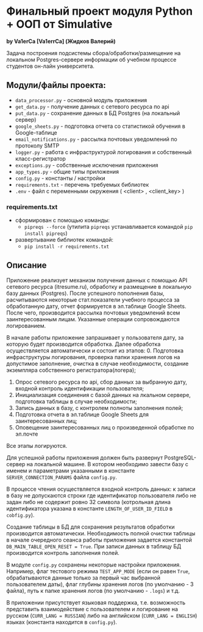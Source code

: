 # Финальный проект модуля Python + ООП от Simulative #
**by Va1erCa [Va1errCa] (Жидков Валерий)**

Задача построения подсистемы сбора/обработки/размещение на локальном Postgres-сервере информации об учебном процессе студентов он-лайн университета.

## Модули/файлы проекта: ##
* `data_processor.py` - основной модуль приложения
* `get_data.py` - получение данных с сетевого ресурса по api
* `put_data.py` - сохранение данных в БД Postgres (на локальный сервер)
* `google_sheets.py` - подготовка отчета со статистикой обучения в Google-таблице 
* `email_notifications.py` - рассылка почтовых уведомлений по протоколу SMTP
* `logger.py` - работа с инфраструктурой логирования и собственный класс-регистратор
* `exceptions.py` - собственные исключения приложения
* `app_types.py` - общие типы приложения
* `config.py` - константы / настройки  
* `requirements.txt` - перечень требуемых библиотек
* `.env` - файл с переменными окружения ( \<client> , \<client_key> )

  
### requirements.txt ###
* cформирован с помощью команды:
    * ```pipreqs --force``` (утилита ```pipreqs``` устанавливается командой ```pip install pipreqs```)
* развертывание библиотек командой:
    * ```pip install -r requirements.txt ```

## Описание ##
Приложение реализует механизм получения данных с помощью API сетевого ресурса (itresume.ru), обработку и размещение в локальную базу данных (Postgres). 
После успешного пополнения базы, расчитываются некоторые стат.показатели учебного процесса за обработанную дату, отчет формируется в эл.таблице Google Sheets.
После чего, производится рассылка почтовых уведомлений всем заинтересованным лицам. Указанные операции сопровождаются логированием. 

В начале работы приложение запрашивает у пользователя дату, за которую будет производится обработка.
Далее обработка осуществляется автоматически и состоит из этапов:
0. Подготовка инфраструктуры логирования, проверка папки хранения логов на допустимое заполнение, очистка в случае необходимости, создание экземпляра собственного регистратора(логера);  
1. Опрос сетевого ресурса по api, сбор данных за выбранную дату, входной контроль идентификации пользователя;
2. Инициализация соединения с базой данных на лкальном сервере, подготовка таблицы в случае необходимости;
3. Запись данных в базу, с контролем полноты заполнения полей;
4. Подготовка отчета в эл.таблице Google Sheets для заинтересованных лиц;  
5. Оповещение заинтересованных лиц о произведенной обработке по эл.почте
   
Все этапы логируются. 

Для успешной работы приложения должен быть развернут PostgreSQL-сервер на локальной машине. В котором необходимо завести базу с именем и параметрами указанными в константе `SERVER_CONNECTION_PARAMS` файла `config.py`.

В процессе чтения осуществляется входной контроль данных: к записи в базу не допускаются строки где идентификатор пользователя либо не задан либо не содержит ровно 32 символа (котрольная длина идентификатора указана в константе `LENGTH_OF_USER_ID_FIELD` в `cobfig.py`).  

Создание таблицы в БД для сохранения результатов обработки производится автоматически. Необходимость полной очистки таблицы в начале очередного сеанса работы приложения задается константой `DB_MAIN_TABLE_OPEN_RESET = True`. При записи данных в таблицу БД производится контроль заполнения полей.     

В модуле `config.py` сохранены некоторые настройки приложения. Например, флаг тестового режима `TEST_APP_MODE` (если он равен `True`, обрабатываются данные только за первый час выбранной пользователем даты), флаг глубины хранения логов (по умолчанию - 3 файла), путь к папке хранения логов (по умолчанию - `.logs`) и т.д. 

В приложении присутствует языковая поддержка, т.е. возможность представить взаимодействие с пользователем и логирование на русском (`CURR_LANG = RUSSIAN`) либо на английском (`CURR_LANG = ENGLISH`) языках (константа находится в `config.py`).
